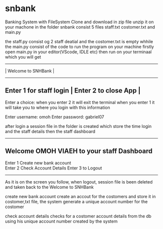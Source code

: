 # snbank
Banking System with FileSystem
Clone and download in zip file 
unzip it on your machone 
in the folder snbank consist 5 files 
staff.txt
costomer.txt and 
main.py

the staff.py consist og 2 staff deatial and the costomer.txt is empty whhile the main.py consist of the code
to run the program on your machine 
firstly open main.py in your editor(VScode, IDLE etc) then run on your terminaal which you will get 
**************************
|   Welcome to SNHBank   |
**************************
Enter 1 for staff login  |
Enter 2 to close App     |
--------------------------

Enter a choice: 
when you enter 2 it will exit the terminal
when you enter 1 it will take you to where you login with this information 

Enter username: omoh
Enter password: gabriel07

after login a session file in the folder is created which store the time login and the staff details then the staff dashboard
_____________________________________________
Welcome OMOH VIAEH to your staff Dashboard   
---------------------------------------------
Enter 1 Create new bank account                     
Enter 2 Check Account Details
Enter 3 to Logout                                    
_____________________________________________

As it is on the screen you follow, when logout, session file is been deleted and taken back to the Welcome to SNHBank

create new bank account create an accout for the costomers and store it in costomer,txt file, the system generate a unique account number for the costomer 

check account details checks for a costomer account details from the db using his unique account number created by the system 

